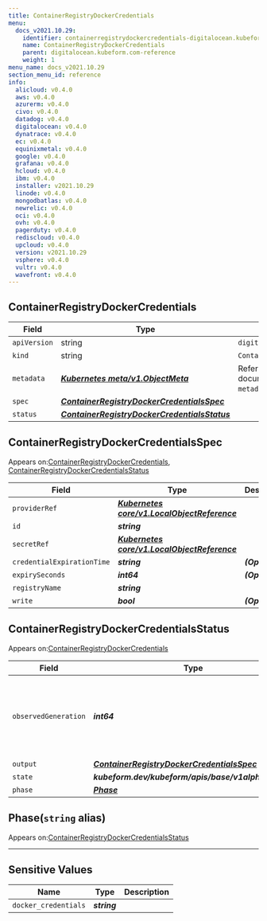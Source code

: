 ```yaml
---
title: ContainerRegistryDockerCredentials
menu:
  docs_v2021.10.29:
    identifier: containerregistrydockercredentials-digitalocean.kubeform.com
    name: ContainerRegistryDockerCredentials
    parent: digitalocean.kubeform.com-reference
    weight: 1
menu_name: docs_v2021.10.29
section_menu_id: reference
info:
  alicloud: v0.4.0
  aws: v0.4.0
  azurerm: v0.4.0
  civo: v0.4.0
  datadog: v0.4.0
  digitalocean: v0.4.0
  dynatrace: v0.4.0
  ec: v0.4.0
  equinixmetal: v0.4.0
  google: v0.4.0
  grafana: v0.4.0
  hcloud: v0.4.0
  ibm: v0.4.0
  installer: v2021.10.29
  linode: v0.4.0
  mongodbatlas: v0.4.0
  newrelic: v0.4.0
  oci: v0.4.0
  ovh: v0.4.0
  pagerduty: v0.4.0
  rediscloud: v0.4.0
  upcloud: v0.4.0
  version: v2021.10.29
  vsphere: v0.4.0
  vultr: v0.4.0
  wavefront: v0.4.0
---
```


## ContainerRegistryDockerCredentials
| Field | Type | Description |
| ------ | ----- | ----------- |
| `apiVersion` | string | `digitalocean.kubeform.com/v1alpha1` |
|    `kind` | string | `ContainerRegistryDockerCredentials` |
| `metadata` | ***[Kubernetes meta/v1.ObjectMeta](https://v1-18.docs.kubernetes.io/docs/reference/generated/kubernetes-api/v1.18/#objectmeta-v1-meta)***|Refer to the Kubernetes API documentation for the fields of the `metadata` field.|
| `spec` | ***[ContainerRegistryDockerCredentialsSpec](#containerregistrydockercredentialsspec)***||
| `status` | ***[ContainerRegistryDockerCredentialsStatus](#containerregistrydockercredentialsstatus)***||
## ContainerRegistryDockerCredentialsSpec

Appears on:[ContainerRegistryDockerCredentials](#containerregistrydockercredentials), [ContainerRegistryDockerCredentialsStatus](#containerregistrydockercredentialsstatus)

| Field | Type | Description |
| ------ | ----- | ----------- |
| `providerRef` | ***[Kubernetes core/v1.LocalObjectReference](https://v1-18.docs.kubernetes.io/docs/reference/generated/kubernetes-api/v1.18/#localobjectreference-v1-core)***||
| `id` | ***string***||
| `secretRef` | ***[Kubernetes core/v1.LocalObjectReference](https://v1-18.docs.kubernetes.io/docs/reference/generated/kubernetes-api/v1.18/#localobjectreference-v1-core)***||
| `credentialExpirationTime` | ***string***| ***(Optional)*** |
| `expirySeconds` | ***int64***| ***(Optional)*** |
| `registryName` | ***string***||
| `write` | ***bool***| ***(Optional)*** |
## ContainerRegistryDockerCredentialsStatus

Appears on:[ContainerRegistryDockerCredentials](#containerregistrydockercredentials)

| Field | Type | Description |
| ------ | ----- | ----------- |
| `observedGeneration` | ***int64***| ***(Optional)*** Resource generation, which is updated on mutation by the API Server.|
| `output` | ***[ContainerRegistryDockerCredentialsSpec](#containerregistrydockercredentialsspec)***| ***(Optional)*** |
| `state` | ***kubeform.dev/kubeform/apis/base/v1alpha1.State***| ***(Optional)*** |
| `phase` | ***[Phase](#phase)***| ***(Optional)*** |
## Phase(`string` alias)

Appears on:[ContainerRegistryDockerCredentialsStatus](#containerregistrydockercredentialsstatus)

---
## Sensitive Values
| Name | Type | Description |
|------|------|-------------|
| `docker_credentials` | ***string*** ||
